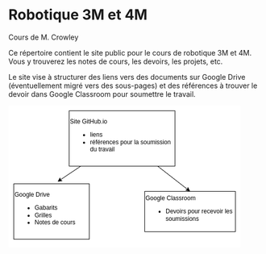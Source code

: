 # Robotique 3M et 4M
Cours de M. Crowley

Ce répertoire contient le site public pour le cours de robotique 3M et 4M. Vous y trouverez les notes de cours, les devoirs, les projets, etc.

Le site vise à structurer des liens vers des documents sur Google Drive (éventuellement migré vers des sous-pages) et des références à trouver le devoir dans Google Classroom pour soumettre le travail.

![architecture](./architecture.drawio.png)
